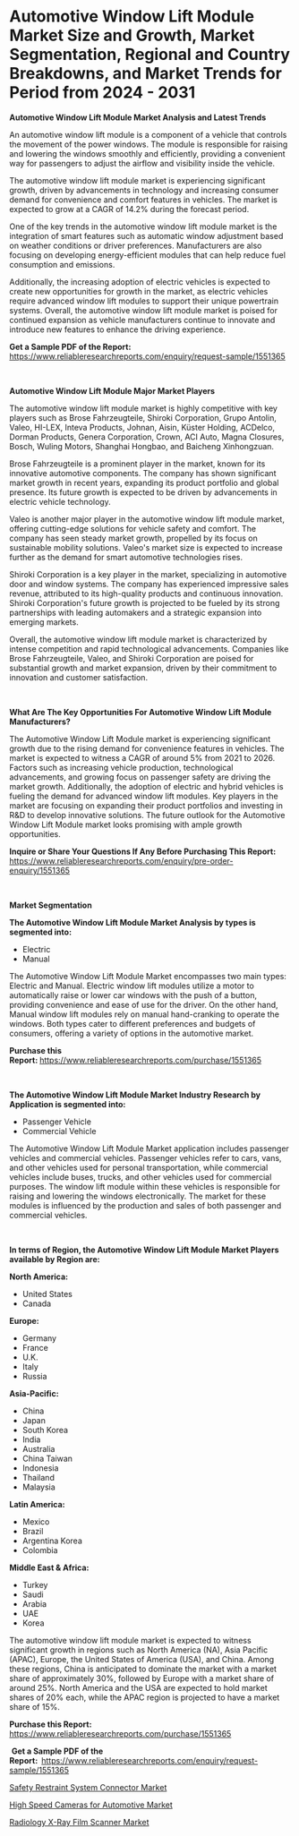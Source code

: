 <p><h1>Automotive Window Lift Module Market Size and Growth, Market Segmentation, Regional and Country Breakdowns, and Market Trends for Period from 2024 -  2031</h1></p><p><strong>Automotive Window Lift Module Market Analysis and Latest Trends</strong></p>
<p><p>An automotive window lift module is a component of a vehicle that controls the movement of the power windows. The module is responsible for raising and lowering the windows smoothly and efficiently, providing a convenient way for passengers to adjust the airflow and visibility inside the vehicle.</p><p>The automotive window lift module market is experiencing significant growth, driven by advancements in technology and increasing consumer demand for convenience and comfort features in vehicles. The market is expected to grow at a CAGR of 14.2% during the forecast period.</p><p>One of the key trends in the automotive window lift module market is the integration of smart features such as automatic window adjustment based on weather conditions or driver preferences. Manufacturers are also focusing on developing energy-efficient modules that can help reduce fuel consumption and emissions.</p><p>Additionally, the increasing adoption of electric vehicles is expected to create new opportunities for growth in the market, as electric vehicles require advanced window lift modules to support their unique powertrain systems. Overall, the automotive window lift module market is poised for continued expansion as vehicle manufacturers continue to innovate and introduce new features to enhance the driving experience.</p></p>
<p><strong>Get a Sample PDF of the Report:&nbsp;</strong> <a href="https://www.reliableresearchreports.com/enquiry/request-sample/1551365">https://www.reliableresearchreports.com/enquiry/request-sample/1551365</a></p>
<p>&nbsp;</p>
<p><strong>Automotive Window Lift Module Major Market Players</strong></p>
<p><p>The automotive window lift module market is highly competitive with key players such as Brose Fahrzeugteile, Shiroki Corporation, Grupo Antolin, Valeo, HI-LEX, Inteva Products, Johnan, Aisin, Küster Holding, ACDelco, Dorman Products, Genera Corporation, Crown, ACI Auto, Magna Closures, Bosch, Wuling Motors, Shanghai Hongbao, and Baicheng Xinhongzuan.</p><p>Brose Fahrzeugteile is a prominent player in the market, known for its innovative automotive components. The company has shown significant market growth in recent years, expanding its product portfolio and global presence. Its future growth is expected to be driven by advancements in electric vehicle technology.</p><p>Valeo is another major player in the automotive window lift module market, offering cutting-edge solutions for vehicle safety and comfort. The company has seen steady market growth, propelled by its focus on sustainable mobility solutions. Valeo's market size is expected to increase further as the demand for smart automotive technologies rises.</p><p>Shiroki Corporation is a key player in the market, specializing in automotive door and window systems. The company has experienced impressive sales revenue, attributed to its high-quality products and continuous innovation. Shiroki Corporation's future growth is projected to be fueled by its strong partnerships with leading automakers and a strategic expansion into emerging markets.</p><p>Overall, the automotive window lift module market is characterized by intense competition and rapid technological advancements. Companies like Brose Fahrzeugteile, Valeo, and Shiroki Corporation are poised for substantial growth and market expansion, driven by their commitment to innovation and customer satisfaction.</p></p>
<p>&nbsp;</p>
<p><strong>What Are The Key Opportunities For Automotive Window Lift Module Manufacturers?</strong></p>
<p><p>The Automotive Window Lift Module market is experiencing significant growth due to the rising demand for convenience features in vehicles. The market is expected to witness a CAGR of around 5% from 2021 to 2026. Factors such as increasing vehicle production, technological advancements, and growing focus on passenger safety are driving the market growth. Additionally, the adoption of electric and hybrid vehicles is fueling the demand for advanced window lift modules. Key players in the market are focusing on expanding their product portfolios and investing in R&D to develop innovative solutions. The future outlook for the Automotive Window Lift Module market looks promising with ample growth opportunities.</p></p>
<p><strong>Inquire or Share Your Questions If Any Before Purchasing This Report:</strong> <a href="https://www.reliableresearchreports.com/enquiry/pre-order-enquiry/1551365">https://www.reliableresearchreports.com/enquiry/pre-order-enquiry/1551365</a></p>
<p>&nbsp;</p>
<p><strong>Market Segmentation</strong></p>
<p><strong>The Automotive Window Lift Module Market Analysis by types is segmented into:</strong></p>
<p><ul><li>Electric</li><li>Manual</li></ul></p>
<p><p>The Automotive Window Lift Module Market encompasses two main types: Electric and Manual. Electric window lift modules utilize a motor to automatically raise or lower car windows with the push of a button, providing convenience and ease of use for the driver. On the other hand, Manual window lift modules rely on manual hand-cranking to operate the windows. Both types cater to different preferences and budgets of consumers, offering a variety of options in the automotive market.</p></p>
<p><strong>Purchase this Report:&nbsp;</strong><a href="https://www.reliableresearchreports.com/purchase/1551365">https://www.reliableresearchreports.com/purchase/1551365</a></p>
<p>&nbsp;</p>
<p><strong>The Automotive Window Lift Module Market Industry Research by Application is segmented into:</strong></p>
<p><ul><li>Passenger Vehicle</li><li>Commercial Vehicle</li></ul></p>
<p><p>The Automotive Window Lift Module Market application includes passenger vehicles and commercial vehicles. Passenger vehicles refer to cars, vans, and other vehicles used for personal transportation, while commercial vehicles include buses, trucks, and other vehicles used for commercial purposes. The window lift module within these vehicles is responsible for raising and lowering the windows electronically. The market for these modules is influenced by the production and sales of both passenger and commercial vehicles.</p></p>
<p>&nbsp;</p>
<p><strong>In terms of Region, the Automotive Window Lift Module Market Players available by Region are:</strong></p>
<p>
    <p> <strong> North America: </strong>
        <ul>
            <li>United States</li>
            <li>Canada</li>
        </ul>
        </p> 
    <p> <strong> Europe: </strong>
        <ul>
            <li>Germany</li>
            <li>France</li>
            <li>U.K.</li>
            <li>Italy</li>
            <li>Russia</li>
        </ul>
        </p> 
    <p> <strong> Asia-Pacific: </strong>
        <ul>
            <li>China</li>
            <li>Japan</li>
            <li>South Korea</li>
            <li>India</li>
            <li>Australia</li>
            <li>China Taiwan</li>
            <li>Indonesia</li>
            <li>Thailand</li>
            <li>Malaysia</li>
        </ul>
        </p> 
    <p> <strong> Latin America: </strong>
        <ul>
            <li>Mexico</li>
            <li>Brazil</li>
            <li>Argentina Korea</li>
            <li>Colombia</li>
        </ul>
        </p> 
    <p> <strong> Middle East & Africa: </strong>
        <ul>
            <li>Turkey</li>
            <li>Saudi</li>
            <li>Arabia</li>
            <li>UAE</li>
            <li>Korea</li>
        </ul>
    </p>
    </p>
<p><p>The automotive window lift module market is expected to witness significant growth in regions such as North America (NA), Asia Pacific (APAC), Europe, the United States of America (USA), and China. Among these regions, China is anticipated to dominate the market with a market share of approximately 30%, followed by Europe with a market share of around 25%. North America and the USA are expected to hold market shares of 20% each, while the APAC region is projected to have a market share of 15%.</p></p>
<p><strong>Purchase this Report: </strong><a href="https://www.reliableresearchreports.com/purchase/1551365">https://www.reliableresearchreports.com/purchase/1551365</a></p>
<p>&nbsp;<strong>Get a Sample PDF of the Report:&nbsp;&nbsp;</strong><a href="https://www.reliableresearchreports.com/enquiry/request-sample/1551365">https://www.reliableresearchreports.com/enquiry/request-sample/1551365</a></p>
<p><strong></strong></p>
<p><p><a href="https://github.com/peachesmcdowel1/Market-Research-Report-List-1/blob/main/safety-restraint-system-connector-market.md">Safety Restraint System Connector Market</a></p><p><a href="https://github.com/edytherolanlouisejk1miz0wig/Market-Research-Report-List-1/blob/main/high-speed-cameras-for-automotive-market.md">High Speed Cameras for Automotive Market</a></p><p><a href="https://view.publitas.com/reportprime-1/radiology-x-ray-film-scanner-market-research-report-unlocks-analysis-on-the-market-financial-status-market-size-and-market-revenue-upto-2030/">Radiology X-Ray Film Scanner Market</a></p></p>